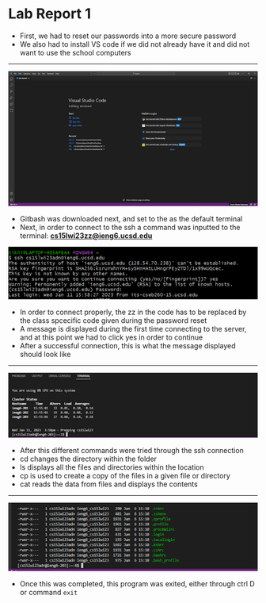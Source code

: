 # Lab Report 1

* First, we had to reset our passwords into a more secure password
* We also had to install VS code if we did not already have it and did not want to use the school computers

---
![Image](unnamed.png)

* Gitbash was downloaded next, and set to the as the default terminal
* Next, in order to connect to the ssh a command was inputted to the terminal: **cs15lwi23zz@ieng6.ucsd.edu**

![Image](unnamed3.png)
* In order to connect properly, the zz in the code has to be replaced by the class spcecific code given during the password reset
* A message is displayed during the first time connecting to the server, and at this point we had to click yes in order to continue
* After a successful connection, this is what the message displayed should look like

---

![Image](unnamed1.png)

* After this different commands were tried through the ssh connection
* cd changes the directory within the folder
* ls displays all the files and directories within the location
* cp is used to create a copy of the files in a given file or directory
* cat reads the data from files and displays the contents 
---
![Image](unnamed2.png)

* Once this was completed, this program was exited, either through ctrl D or command `exit`
